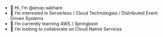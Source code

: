 - 👋 Hi, I’m @anup-sakhare
- 👀 I’m interested in Serverless / Cloud Technologies / Distributed Event Driven Systems
- 🌱 I’m currently learning AWS / Springboot
- 💞️ I’m looking to collaborate on Cloud Native Services

<!---
anup-sakhare/anup-sakhare is a ✨ special ✨ repository because its `README.md` (this file) appears on your GitHub profile.
You can click the Preview link to take a look at your changes.
--->
